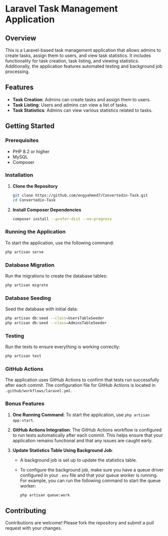 # Laravel Task Management Application

## Overview

This is a Laravel-based task management application that allows admins to create tasks, assign them to users, and view task statistics. It includes functionality for task creation, task listing, and viewing statistics. Additionally, the application features automated testing and background job processing.

## Features

- **Task Creation**: Admins can create tasks and assign them to users.
- **Task Listing**: Users and admins can view a list of tasks.
- **Task Statistics**: Admins can view various statistics related to tasks.

## Getting Started

### Prerequisites

- PHP 8.2 or higher
- MySQL
- Composer

### Installation

1. **Clone the Repository**

    ```bash
    git clone https://github.com/engyahmed7/Convertedin-Task.git
    cd Convertedin-Task
    ```

2. **Install Composer Dependencies**

    ```bash
    composer install --prefer-dist --no-progress
    ```

### Running the Application

To start the application, use the following command:

```bash
php artisan serve
```

### Database Migration

Run the migrations to create the database tables:

```bash
php artisan migrate
```

### Database Seeding

Seed the database with initial data:

```bash
php artisan db:seed --class=UsersTableSeeder
php artisan db:seed --class=AdminsTableSeeder
```

### Testing

Run the tests to ensure everything is working correctly:

```bash
php artisan test
```

### GitHub Actions

The application uses GitHub Actions to confirm that tests run successfully after each commit. The configuration file for GitHub Actions is located in `.github/workflows/laravel.yml`.

### Bonus Features

1. **One Running Command**: To start the application, use `php artisan app:start`.

2. **GitHub Actions Integration**: The GitHub Actions workflow is configured to run tests automatically after each commit. This helps ensure that your application remains functional and that any issues are caught early.

3. **Update Statistics Table Using Background Job**:
    - A background job is set up to update the statistics table. 
    - To configure the background job, make sure you have a queue driver configured in your `.env` file and that your queue worker is running. For example, you can run the following command to start the queue worker:

      ```bash
      php artisan queue:work
      ```

## Contributing

Contributions are welcome! Please fork the repository and submit a pull request with your changes.
